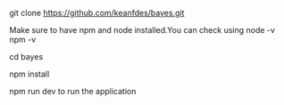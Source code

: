 git clone https://github.com/keanfdes/bayes.git

Make sure to have npm and node installed.You can check using
  node -v
  npm -v

cd bayes

npm install 

npm run dev to run the application
